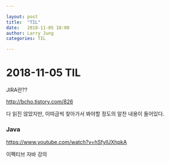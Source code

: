 ```yaml
---

layout: post
title:  "TIL"
date:   2018-11-05 18:00
author: Larry Jung
categories: TIL

---
```


# 2018-11-05 TIL  

JIRA란??

http://bcho.tistory.com/826  

다 읽진 않았지만, 이따금씩 찾아가서 봐야할 정도의 알찬 내용이 들어있다.  



### Java

https://www.youtube.com/watch?v=hSfylUXhpkA

이펙티브 자바 강의